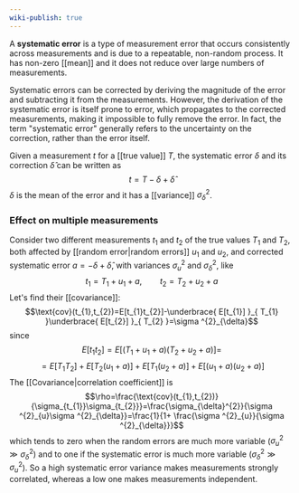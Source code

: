 ```yaml
---
wiki-publish: true
---
```

A **systematic error** is a type of measurement error that occurs consistently across measurements and is due to a repeatable, non-random process. It has non-zero [[mean]] and it does not reduce over large numbers of measurements.

Systematic errors can be corrected by deriving the magnitude of the error and subtracting it from the measurements. However, the derivation of the systematic error is itself prone to error, which propagates to the corrected measurements, making it impossible to fully remove the error. In fact, the term "systematic error" generally refers to the uncertainty on the correction, rather than the error itself.

Given a measurement $t$ for a [[true value]] $T$, the systematic error $\delta$ and its correction $\hat{\delta}$ can be written as
$$t=T-\delta+\hat{\delta}$$
$\delta$ is the mean of the error and it has a [[variance]] $\sigma ^{2}_{\delta}$.
### Effect on multiple measurements
Consider two different measurements $t_{1}$ and $t_{2}$ of the true values $T_{1}$ and $T_{2}$, both affected by [[random error|random errors]] $u_{1}$ and $u_{2}$, and corrected systematic error $a=-\delta+\hat{\delta}$, with variances $\sigma ^{2}_{u}$ and $\sigma ^{2}_{\delta}$, like
$$t_{1}=T_{1}+u_{1}+a,\qquad t_{2}=T_{2}+u_{2}+a$$
Let's find their [[covariance]]:
$$\text{cov}(t_{1},t_{2})=E[t_{1}t_{2}]-\underbrace{ E[t_{1}] }_{ T_{1} }\underbrace{ E[t_{2}] }_{ T_{2} }=\sigma ^{2}_{\delta}$$
since
$$E[t_{1}t_{2}]=E[(T_{1}+u_{1}+a)(T_{2}+u_{2}+a)]=$$
$$=E[T_{1}T_{2}]+E[T_{2}(u_{1}+a)]+E[T_{1}(u_{2}+a)]+E[(u_{1}+a)(u_{2}+a)]$$
The [[Covariance|correlation coefficient]] is
$$\rho=\frac{\text{cov}(t_{1},t_{2})}{\sigma_{t_{1}}\sigma_{t_{2}}}=\frac{\sigma_{\delta}^{2}}{\sigma ^{2}_{u}\sigma ^{2}_{\delta}}=\frac{1}{1+ \frac{\sigma ^{2}_{u}}{\sigma ^{2}_{\delta}}}$$
which tends to zero when the random errors are much more variable ($\sigma ^{2}_{u}\gg \sigma_{\delta}^{2}$) and to one if the systematic error is much more variable ($\sigma ^{2}_{\delta}\gg \sigma ^{2}_{u}$). So a high systematic error variance makes measurements strongly correlated, whereas a low one makes measurements independent.